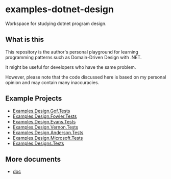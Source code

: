 # examples-dotnet-design

Workspace for studying dotnet program design.

## What is this

This repository is the author's personal playground for learning programming patterns such as Domain-Driven Design with .NET.

It might be useful for developers who have the same problem.

However, please note that the code discussed here is based on my personal opinion and may contain many inaccuracies.

## Example Projects

- [Examples.Design.Gof.Tests](./src/Examples.Design.Gof.Tests/README.md)
- [Examples.Design.Fowler.Tests](./src/Examples.Design.Fowler.Tests/README.md)
- [Examples.Design.Evans.Tests](./src/Examples.Design.Evans.Tests/README.md)
- [Examples.Design.Vernon.Tests](./src/Examples.Design.Vernon.Tests/README.md)
- [Examples.Design.Anderson.Tests](./src/Examples.Design.Anderson.Tests/README.md)
- [Examples.Design.Microsoft.Tests](./src/Examples.Design.Microsoft.Tests/README.md)
- [Examples.Designs.Tests](./src/Examples.Designs.Tests/README.md)

## More documents

- [doc](./docs/README.md)
